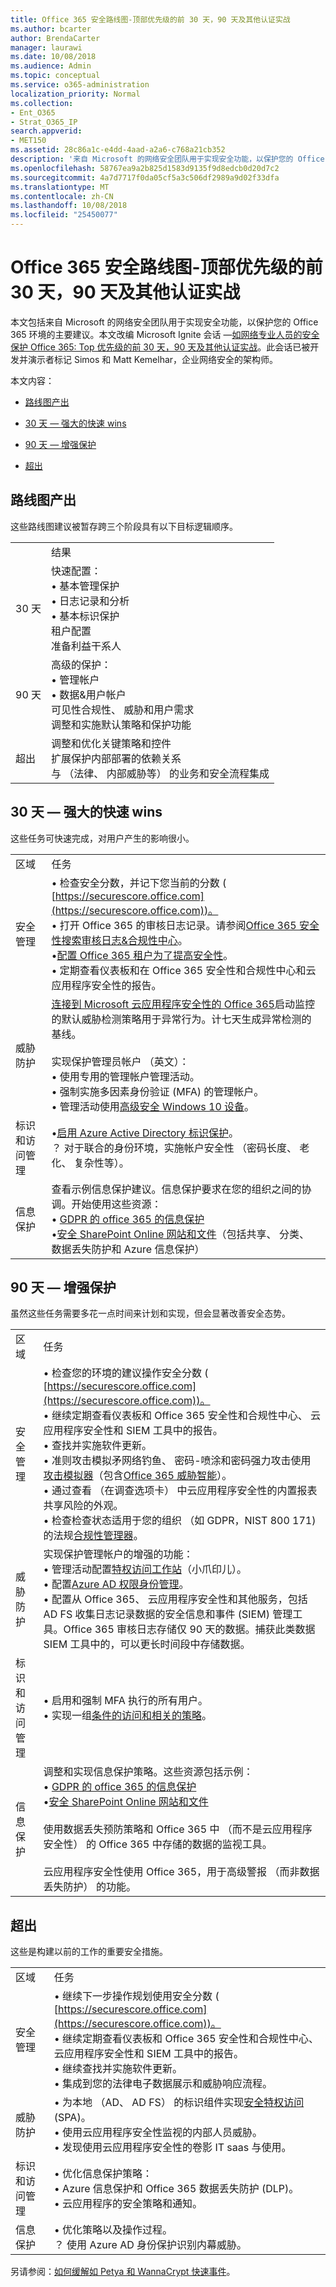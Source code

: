 ```yaml
---
title: Office 365 安全路线图-顶部优先级的前 30 天，90 天及其他认证实战
ms.author: bcarter
author: BrendaCarter
manager: laurawi
ms.date: 10/08/2018
ms.audience: Admin
ms.topic: conceptual
ms.service: o365-administration
localization_priority: Normal
ms.collection:
- Ent_O365
- Strat_O365_IP
search.appverid:
- MET150
ms.assetid: 28c86a1c-e4dd-4aad-a2a6-c768a21cb352
description: '来自 Microsoft 的网络安全团队用于实现安全功能，以保护您的 Office 365 环境的主要建议。 '
ms.openlocfilehash: 58767ea9a2b825d1583d9135f9d8edcb0d20d7c2
ms.sourcegitcommit: 4a7d7717f0da05cf5a3c506df2989a9d02f33dfa
ms.translationtype: MT
ms.contentlocale: zh-CN
ms.lasthandoff: 10/08/2018
ms.locfileid: "25450077"
---
```

# <a name="office-365-security-roadmap---top-priorities-for-the-first-30-days-90-days-and-beyond"></a>Office 365 安全路线图-顶部优先级的前 30 天，90 天及其他认证实战

本文包括来自 Microsoft 的网络安全团队用于实现安全功能，以保护您的 Office 365 环境的主要建议。本文改编 Microsoft Ignite 会话 —[如网络专业人员的安全保护 Office 365: Top 优先级的前 30 天，90 天及其他认证实战](https://www.youtube.com/watch?v=luignzNyR-o)。此会话已被开发并演示者标记 Simos 和 Matt Kemelhar，企业网络安全的架构师。
  
本文内容：
  
- [路线图产出](security-roadmap.md#Roadmap)
    
- [30 天 — 强大的快速 wins](security-roadmap.md#Thirdaydays)
    
- [90 天 — 增强保护](security-roadmap.md#Ninetydays)
    
- [超出](security-roadmap.md#Beyond)
    
## <a name="roadmap-outcomes"></a>路线图产出
<a name="Roadmap"> </a>

这些路线图建议被暂存跨三个阶段具有以下目标逻辑顺序。

|||
|:-----|:-----|
| |结果
|30 天|快速配置：  <br/> • 基本管理保护  <br/> • 日志记录和分析  <br/> • 基本标识保护  <br/> 租户配置  <br/>  准备利益干系人  <br/> |
|90 天|高级的保护：  <br/> • 管理帐户  <br/>  • 数据&amp;用户帐户  <br/>  可见性合规性、 威胁和用户需求  <br/>  调整和实施默认策略和保护功能  <br/> |
|超出|调整和优化关键策略和控件  <br/> 扩展保护内部部署的依赖关系  <br/> 与 （法律、 内部威胁等） 的业务和安全流程集成  <br/> |
  

   
## <a name="30-days--powerful-quick-wins"></a>30 天 — 强大的快速 wins
<a name="Thirdaydays"> </a>

这些任务可快速完成，对用户产生的影响很小。
  
|||
|:-----|:-----|
|区域  <br/> |任务  <br/> |
|安全管理  <br/> |• 检查安全分数，并记下您当前的分数 ( [https://securescore.office.com](https://securescore.office.com))。  <br/>  • 打开 Office 365 的审核日志记录。请参阅[Office 365 安全性搜索审核日志&amp;合规性中心](search-the-audit-log-in-security-and-compliance.md)。<br/> •[配置 Office 365 租户为了提高安全性](tenant-wide-setup-for-increased-security.md)。  <br/>  • 定期查看仪表板和在 Office 365 安全性和合规性中心和云应用程序安全性的报告。  <br/> |
|威胁防护  <br/> |[连接到 Microsoft 云应用程序安全性的 Office 365](https://docs.microsoft.com/cloud-app-security/connect-office-365-to-microsoft-cloud-app-security)启动监控的默认威胁检测策略用于异常行为。计七天生成异常检测的基线。<br><br/>  实现保护管理员帐户 （英文）：  <br/> • 使用专用的管理帐户管理活动。  <br/>  • 强制实施多因素身份验证 (MFA) 的管理帐户。  <br/>  • 管理活动使用[高级安全 Windows 10 设备](https://docs.microsoft.com/windows-hardware/design/device-experiences/oem-highly-secure)。  <br/> |
|标识和访问管理  <br/> |•[启用 Azure Active Directory 标识保护](https://docs.microsoft.com/azure/active-directory/active-directory-identityprotection-enable)。  <br/> ？ 对于联合的身份环境，实施帐户安全性 （密码长度、 老化、 复杂性等）。  <br/> |
|信息保护  <br/> | 查看示例信息保护建议。信息保护要求在您的组织之间的协调。开始使用这些资源：<br/> • [GDPR 的 office 365 的信息保护](http://aka.ms/o365gdpr) <br/> •[安全 SharePoint Online 网站和文件](https://docs.microsoft.com/Office365/enterprise/secure-sharepoint-online-sites-and-files)（包括共享、 分类、 数据丢失防护和 Azure 信息保护）  <br/> |
   
## <a name="90-days--enhanced-protections"></a>90 天 — 增强保护
<a name="Ninetydays"> </a>

虽然这些任务需要多花一点时间来计划和实现，但会显著改善安全态势。 
  
|||
|:-----|:-----|
|区域  <br/> |任务  <br/> |
|安全管理  <br/> | • 检查您的环境的建议操作安全分数 ( [https://securescore.office.com](https://securescore.office.com))。  <br/>  • 继续定期查看仪表板和 Office 365 安全性和合规性中心、 云应用程序安全性和 SIEM 工具中的报告。  <br/>  • 查找并实施软件更新。  <br/>  • 准则攻击模拟矛网络钓鱼、 密码-喷涂和密码强力攻击使用[攻击模拟器](https://support.office.com/article/attack-simulator-office-365-da5845db-c578-4a41-b2cb-5a09689a551b)（包含[Office 365 威胁智能](office-365-ti.md)）。  <br/>  • 通过查看 （在调查选项卡） 中云应用程序安全性的内置报表共享风险的外观。  <br/>  • 检查检查状态适用于您的组织 （如 GDPR，NIST 800 171) 的法规[合规性管理器](meet-data-protection-and-regulatory-reqs-using-microsoft-cloud.md)。  <br/> |
|威胁防护  <br/> | 实现保护管理帐户的增强的功能：  <br/>  • 管理活动配置[特权访问工作站](https://docs.microsoft.com/windows-server/identity/securing-privileged-access/privileged-access-workstations)（小爪印儿）。  <br/>  • 配置[Azure AD 权限身份管理](https://docs.microsoft.com/azure/active-directory/active-directory-privileged-identity-management-configure)。  <br/>  • 配置从 Office 365、 云应用程序安全性和其他服务，包括 AD FS 收集日志记录数据的安全信息和事件 (SIEM) 管理工具。Office 365 审核日志存储仅 90 天的数据。捕获此类数据 SIEM 工具中的，可以更长时间段中存储数据。<br/> |
|标识和访问管理  <br/> | • 启用和强制 MFA 执行的所有用户。  <br/>  • 实现一组[条件的访问和相关的策略](https://docs.microsoft.com/en-us/microsoft-365/enterprise/microsoft-365-policies-configurations)。 |
|信息保护  <br/> | 调整和实现信息保护策略。这些资源包括示例：<br/> • [GDPR 的 office 365 的信息保护](http://aka.ms/o365gdpr) <br/> •[安全 SharePoint Online 网站和文件](https://docs.microsoft.com/Office365/enterprise/secure-sharepoint-online-sites-and-files) <br/> <br> 使用数据丢失预防策略和 Office 365 中 （而不是云应用程序安全性） 的 Office 365 中存储的数据的监视工具。 <br><br>云应用程序安全性使用 Office 365，用于高级警报 （而非数据丢失防护） 的功能。  <br/> |
   
## <a name="beyond"></a>超出
<a name="Beyond"> </a>

这些是构建以前的工作的重要安全措施。 
  
|||
|:-----|:-----|
|区域  <br/> |任务  <br/> |
|安全管理  <br/> |• 继续下一步操作规划使用安全分数 ( [https://securescore.office.com](https://securescore.office.com))。  <br/>  • 继续定期查看仪表板和 Office 365 安全性和合规性中心、 云应用程序安全性和 SIEM 工具中的报告。  <br/>  • 继续查找并实施软件更新。  <br/>  • 集成到您的法律电子数据展示和威胁响应流程。  <br/> |
|威胁防护  <br/> | • 为本地 （AD、 AD FS） 的标识组件实现[安全特权访问](https://docs.microsoft.com/windows-server/identity/securing-privileged-access/securing-privileged-access)(SPA)。  <br/>  • 使用云应用程序安全性监视的内部人员威胁。  <br/>  • 发现使用云应用程序安全性的卷影 IT saas 与使用。  <br/> |
|标识和访问管理  <br/> | • 优化信息保护策略：  <br/>  • Azure 信息保护和 Office 365 数据丢失防护 (DLP)。  <br/>  • 云应用程序的安全策略和通知。  <br/> |
|信息保护  <br/> | • 优化策略以及操作过程。  <br/>  ？ 使用 Azure AD 身份保护识别内幕威胁。  <br/> |
   
另请参阅：[如何缓解如 Petya 和 WannaCrypt 快速事件](https://cloudblogs.microsoft.com/microsoftsecure/2018/02/21/how-to-mitigate-rapid-cyberattacks-such-as-petya-and-wannacrypt/)。 
  

